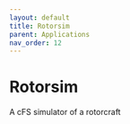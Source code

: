 ```yaml
---
layout: default 
title: Rotorsim
parent: Applications
nav_order: 12
---
```


# Rotorsim

A cFS simulator of a rotorcraft